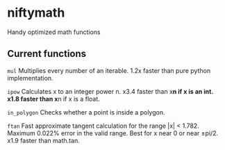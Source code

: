 # niftymath
Handy optimized math functions

## Current functions

`mul`
Multiplies every number of an iterable.
1.2x faster than pure python implementation.

`ipow`
Calculates x to an integer power n.
x3.4 faster than x**n if x is an int.
x1.8 faster than x**n if x is a float.

`in_polygon`
Checks whether a point is inside a polygon.

`ftan`
Fast approximate tangent calculation for the range |x| < 1.782.
Maximum 0.022% error in the valid range.
Best for x near 0 or near ±pi/2.
x1.9 faster than math.tan.
